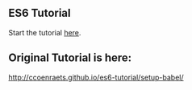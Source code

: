 ## ES6 Tutorial

Start the tutorial [here](http://ccoenraets.github.io/es6-tutorial).

## Original Tutorial is here: 

 http://ccoenraets.github.io/es6-tutorial/setup-babel/ 

 